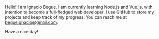 Hello! I am Ignacio Begue. I am currently learning Node.js and Vue.js, with intention to become a full-fledged web developer.
I use GitHub to store my projects and keep track of my progress.
You can reach me at begueignacio@gmail.com.

Have a nice day!

